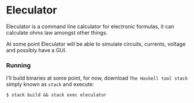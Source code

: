 # Eleculator
Eleculator is a command line calculator for electronic formulas, it can calculate ohms law amongst other things.

At some point Eleculator will be able to simulate circuits, currents, voltage and possibly have a GUI.

### Running

I'll build binaries at some point, for now, download `The Haskell tool stack` simply known as `stack` and execute:

```shell
$ stack build && stack exec eleculator 
```